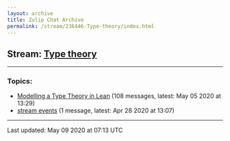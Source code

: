 ```yaml
---
layout: archive
title: Zulip Chat Archive
permalink: /stream/236446-Type-theory/index.html
---
```


## Stream: [Type theory](https://leanprover-community.github.io/archive/stream/236446-Type-theory/index.html)
---

### Topics:

* [Modelling a Type Theory in Lean](topic/Modelling.20a.20Type.20Theory.20in.20Lean.html) (108 messages, latest: May 05 2020 at 13:29)
* [stream events](topic/stream.20events.html) (1 message, latest: Apr 28 2020 at 13:07)

<hr><p>Last updated: May 09 2020 at 07:13 UTC</p>